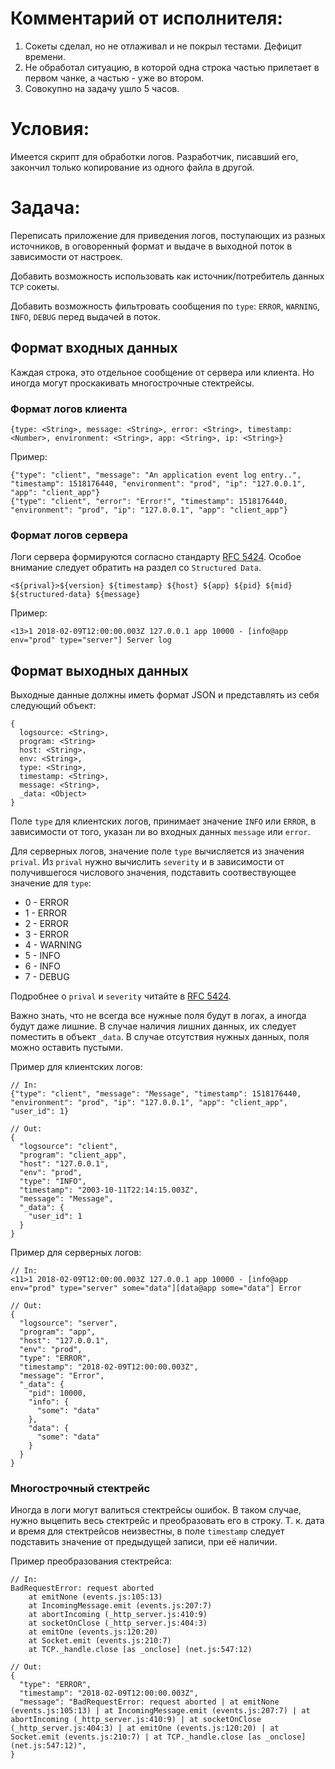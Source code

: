 # Комментарий от исполнителя:
1. Сокеты сделал, но не отлаживал и не покрыл тестами. Дефицит времени.
2. Не обработал ситуацию, в которой одна строка частью прилетает в первом чанке, а частью - уже во втором.
3. Совокупно на задачу ушло 5 часов.

# Условия:
Имеется скрипт для обработки логов. Разработчик, писавший его, закончил только копирование из одного файла в другой.

# Задача:
Переписать приложение для приведения логов, поступающих из разных источников, в оговоренный формат и выдаче в выходной поток в зависимости от настроек.

Добавить возможность использовать как источник/потребитель данных `TCP` сокеты.

Добавить возможность фильтровать сообщения по `type`: `ERROR`, `WARNING`, `INFO`, `DEBUG` перед выдачей в поток.

## Формат входных данных
Каждая строка, это отдельное сообщение от сервера или клиента. Но иногда могут проскакивать многострочные стектрейсы.

### Формат логов клиента
`{type: <String>, message: <String>, error: <String>, timestamp: <Number>, environment: <String>, app: <String>, ip: <String>}`

Пример:
```
{"type": "client", "message": "An application event log entry..", "timestamp": 1518176440, "environment": "prod", "ip": "127.0.0.1", "app": "client_app"}
{"type": "client", "error": "Error!", "timestamp": 1518176440, "environment": "prod", "ip": "127.0.0.1", "app": "client_app"}
```

### Формат логов сервера
Логи сервера формируются согласно стандарту [RFC 5424](https://tools.ietf.org/html/rfc5424). Особое внимание следует обратить на раздел со `Structured Data`.

`<${prival}>${version} ${timestamp} ${host} ${app} ${pid} ${mid} ${structured-data} ${message}`

Пример:
```
<13>1 2018-02-09T12:00:00.003Z 127.0.0.1 app 10000 - [info@app env="prod" type="server"] Server log
```

## Формат выходных данных
Выходные данные должны иметь формат JSON и представлять из себя следующий объект:
```
{
  logsource: <String>,
  program: <String>
  host: <String>,
  env: <String>,
  type: <String>,
  timestamp: <String>,
  message: <String>,
  _data: <Object>
}
```
Поле `type` для клиентских логов, принимает значение `INFO` или `ERROR`, в зависимости от того, указан ли во входных данных `message` или `error`.

Для серверных логов, значение поле `type` вычисляется из значения `prival`. Из `prival` нужно вычислить `severity` и в зависимости от получившегося числового значения, подставить соотвествующее значение для `type`:
- 0 - ERROR
- 1 - ERROR
- 2 - ERROR
- 3 - ERROR
- 4 - WARNING
- 5 - INFO
- 6 - INFO
- 7 - DEBUG

Подробнее о `prival` и `severity` читайте в [RFC 5424](https://tools.ietf.org/html/rfc5424).

Важно знать, что не всегда все нужные поля будут в логах, а иногда будут даже лишние. В случае наличия лишних данных, их следует поместить в объект `_data`. В случае отсутствия нужных данных, поля можно оставить пустыми.

Пример для клиентских логов:
```
// In:
{"type": "client", "message": "Message", "timestamp": 1518176440, "environment": "prod", "ip": "127.0.0.1", "app": "client_app", "user_id": 1}

// Out:
{
  "logsource": "client",
  "program": "client_app",
  "host": "127.0.0.1",
  "env": "prod",
  "type": "INFO",
  "timestamp": "2003-10-11T22:14:15.003Z",
  "message": "Message",
  "_data": {
    "user_id": 1
  }
}
```

Пример для серверных логов:
```
// In:
<11>1 2018-02-09T12:00:00.003Z 127.0.0.1 app 10000 - [info@app env="prod" type="server" some="data"][data@app some="data"] Error

// Out:
{
  "logsource": "server",
  "program": "app",
  "host": "127.0.0.1",
  "env": "prod",
  "type": "ERROR",
  "timestamp": "2018-02-09T12:00:00.003Z",
  "message": "Error",
  "_data": {
    "pid": 10000,
    "info": {
      "some": "data"
    },
    "data": {
      "some": "data"
    }
  }
}
```

### Многострочный стектрейс
Иногда в логи могут валиться стектрейсы ошибок. В таком случае, нужно выцепить весь стектрейс и преобразовать его в строку.
Т. к. дата и время для стектрейсов неизвестны, в поле `timestamp` следует подставить значение от предыдущей записи, при её наличии.

Пример преобразования стектрейса:
```
// In:
BadRequestError: request aborted
    at emitNone (events.js:105:13)
    at IncomingMessage.emit (events.js:207:7)
    at abortIncoming (_http_server.js:410:9)
    at socketOnClose (_http_server.js:404:3)
    at emitOne (events.js:120:20)
    at Socket.emit (events.js:210:7)
    at TCP._handle.close [as _onclose] (net.js:547:12)

// Out:
{
  "type": "ERROR",
  "timestamp": "2018-02-09T12:00:00.003Z",
  "message": "BadRequestError: request aborted | at emitNone (events.js:105:13) | at IncomingMessage.emit (events.js:207:7) | at abortIncoming (_http_server.js:410:9) | at socketOnClose (_http_server.js:404:3) | at emitOne (events.js:120:20) | at Socket.emit (events.js:210:7) | at TCP._handle.close [as _onclose] (net.js:547:12)",
}
```
